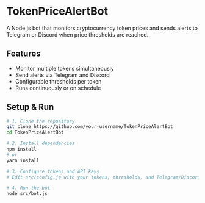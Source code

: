 # TokenPriceAlertBot

A Node.js bot that monitors cryptocurrency token prices and sends alerts to Telegram or Discord when price thresholds are reached.

## Features
- Monitor multiple tokens simultaneously
- Send alerts via Telegram and Discord
- Configurable thresholds per token
- Runs continuously or on schedule

## Setup & Run

```bash
# 1. Clone the repository
git clone https://github.com/your-username/TokenPriceAlertBot
cd TokenPriceAlertBot

# 2. Install dependencies
npm install
# or
yarn install

# 3. Configure tokens and API keys
# Edit src/config.js with your tokens, thresholds, and Telegram/Discord info

# 4. Run the bot
node src/bot.js
